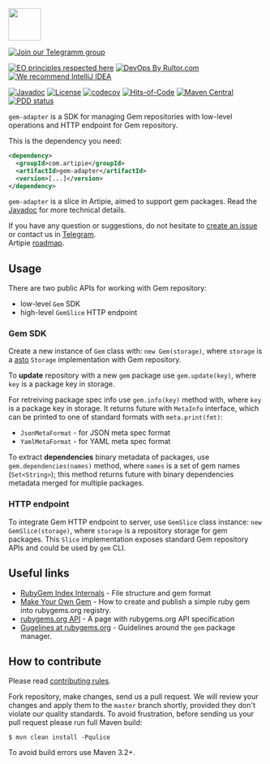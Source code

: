 <a href="http://artipie.com"><img src="https://www.artipie.com/logo.svg" width="64px" height="64px"/></a>

[![Join our Telegramm group](https://img.shields.io/badge/Join%20us-Telegram-blue?&logo=telegram&?link=http://right&link=http://t.me/artipie)](http://t.me/artipie)

[![EO principles respected here](https://www.elegantobjects.org/badge.svg)](https://www.elegantobjects.org)
[![DevOps By Rultor.com](http://www.rultor.com/b/artipie/gem-adapter)](http://www.rultor.com/p/artipie/gem-adapter)
[![We recommend IntelliJ IDEA](https://www.elegantobjects.org/intellij-idea.svg)](https://www.jetbrains.com/idea/)

[![Javadoc](http://www.javadoc.io/badge/com.artipie/gem-adapter.svg)](http://www.javadoc.io/doc/com.artipie/gem-adapter)
[![License](https://img.shields.io/badge/license-MIT-green.svg)](https://github.com/artipie/gem-adapter/blob/master/LICENSE.txt)
[![codecov](https://codecov.io/gh/artipie/gem-adapter/branch/master/graph/badge.svg)](https://codecov.io/gh/artipie/gem-adapter)
[![Hits-of-Code](https://hitsofcode.com/github/artipie/gem-adapter)](https://hitsofcode.com/view/github/artipie/gem-adapter)
[![Maven Central](https://img.shields.io/maven-central/v/com.artipie/gem-adapter.svg)](https://maven-badges.herokuapp.com/maven-central/com.artipie/gem-adapter)
[![PDD status](http://www.0pdd.com/svg?name=artipie/gem-adapter)](http://www.0pdd.com/p?name=artipie/gem-adapter)


`gem-adapter` is a SDK for managing Gem repositories with low-level operations and HTTP endpoint for Gem repository.

This is the dependency you need:

```xml
<dependency>
  <groupId>com.artipie</groupId>
  <artifactId>gem-adapter</artifactId>
  <version>[...]</version>
</dependency>
```

`gem-adapter` is a slice in Artipie, aimed to support gem packages.
Read the [Javadoc](http://www.javadoc.io/doc/com.artipie/gem-adapter)
for more technical details.

If you have any question or suggestions, do not hesitate to [create an issue](https://github.com/artipie/gem-adapter/issues/new) or contact us in
[Telegram](https://t.me/artipie).  
Artipie [roadmap](https://github.com/orgs/artipie/projects/3).

## Usage

There are two public APIs for working with Gem repository:
 - low-level `Gem` SDK
 - high-level `GemSlice` HTTP endpoint

### Gem SDK

Create a new instance of `Gem` class with: `new Gem(storage)`,
where `storage` is a [asto](https://github.com/artipie/asto) `Storage` implementation
with Gem repository.

To **update** repository with a new `gem` package use `gem.update(key)`, where `key` is a package key in storage.

For retreiving package spec info use `gem.info(key)` method with, where `key` is a package key in storage.
It returns future with `MetaInfo` interface, which can be printed to one of standard formats with `meta.print(fmt)`:
 - `JsonMetaFormat` - for JSON meta spec format
 - `YamlMetaFormat` - for YAML meta spec format

To extract **dependencies** binary metadata of packages, use `gem.dependencies(names)` method, where
`names` is a set of gem names (`Set<String>`); this method returns future with binary dependencies metadata
merged for multiple packages.

### HTTP endpoint

To integrate Gem HTTP endpoint to server, use `GemSlice` class instance: `new GemSlice(storage)`, where
`storage` is a repository storage for gem packages. This `Slice` implementation exposes standard Gem repository
APIs and could be used by `gem` CLI.

## Useful links

* [RubyGem Index Internals](https://blog.packagecloud.io/eng/2015/12/15/rubygem-index-internals/) - File structure and gem format
* [Make Your Own Gem](https://guides.rubygems.org/make-your-own-gem/) - How to create and publish
a simple ruby gem into rubygems.org registry.
* [rubygems.org API](https://guides.rubygems.org/rubygems-org-api/) - A page with rubygems.org 
API specification 
* [Gugelines at rubygems.org](https://guides.rubygems.org/) - Guidelines around the `gem` package 
manager.
 
## How to contribute

Please read [contributing rules](https://github.com/artipie/artipie/blob/master/CONTRIBUTING.md).

Fork repository, make changes, send us a pull request. We will review
your changes and apply them to the `master` branch shortly, provided
they don't violate our quality standards. To avoid frustration, before
sending us your pull request please run full Maven build:

```
$ mvn clean install -Pqulice
```

To avoid build errors use Maven 3.2+.

